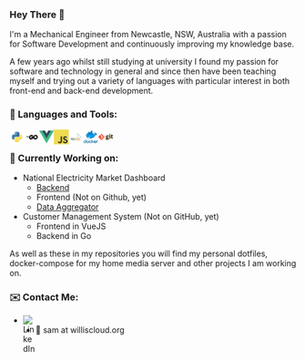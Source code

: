 ### Hey There 👋

I'm a Mechanical Engineer from Newcastle, NSW, Australia with a passion for Software Development and continuously improving my knowledge base.

A few years ago whilst still studying at university I found my passion for software and technology in general and since then have been teaching myself and trying out a variety of languages with particular interest in both front-end and back-end development.


### 🧰 Languages and Tools:

<img align="left" alt="Python" width="26px" src="https://raw.githubusercontent.com/github/explore/80688e429a7d4ef2fca1e82350fe8e3517d3494d/topics/python/python.png" />
<img align="left" alt="Go" width="26px" src="https://raw.githubusercontent.com/github/explore/80688e429a7d4ef2fca1e82350fe8e3517d3494d/topics/go/go.png" />
<img align="left" alt="VueJS" width="26px" src="https://raw.githubusercontent.com/github/explore/80688e429a7d4ef2fca1e82350fe8e3517d3494d/topics/vue/vue.png" />
<img align="left" alt="JavaScript" width="26px" src="https://raw.githubusercontent.com/github/explore/80688e429a7d4ef2fca1e82350fe8e3517d3494d/topics/javascript/javascript.png" />
<img align="left" alt="MySQL" width="26px" src="https://raw.githubusercontent.com/github/explore/80688e429a7d4ef2fca1e82350fe8e3517d3494d/topics/mysql/mysql.png" />
<img align="left" alt="Docker" width="26px" src="https://raw.githubusercontent.com/github/explore/80688e429a7d4ef2fca1e82350fe8e3517d3494d/topics/docker/docker.png" />
<img align="left" alt="Git" width="26px" src="https://raw.githubusercontent.com/github/explore/80688e429a7d4ef2fca1e82350fe8e3517d3494d/topics/git/git.png" />

<br />


### 🚧 Currently Working on:

- National Electricity Market Dashboard
  - [Backend](https://github.com/samjwillis97/NemWebApi)
  - Frontend (Not on Github, yet)
  - [Data Aggregator](https://github.com/samjwillis97/NemWebScraper)
- Customer Management System (Not on GitHub, yet)
  - Frontend in VueJS
  - Backend in Go

As well as these in my repositories you will find my personal dotfiles, docker-compose for my home media server and other projects I am working on.


### ✉️ Contact Me:

- [<img align="left" alt="LinkedIn" width="22px" src="https://cdn.jsdelivr.net/npm/simple-icons@v3/icons/linkedin.svg" />][linkedin]
- 📧 sam at williscloud.org

[linkedin]: https://www.linkedin.com/in/samuel-willis-6110a9114/
<!--
**samjwillis97/samjwillis97** is a ✨ _special_ ✨ repository because its `README.md` (this file) appears on your GitHub profile.

Here are some ideas to get you started:

- 🔭 I’m currently working on ...
- 🌱 I’m currently learning ...
- 👯 I’m looking to collaborate on ...
- 🤔 I’m looking for help with ...
- 💬 Ask me about ...
- 📫 How to reach me: ...
- 😄 Pronouns: ...
- ⚡ Fun fact: ...
-->
